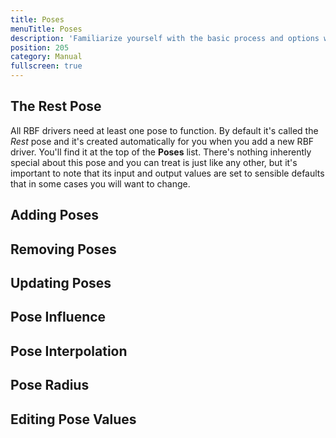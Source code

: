 ```yaml
---
title: Poses
menuTitle: Poses
description: 'Familiarize yourself with the basic process and options when setting up an RBF driver'
position: 205
category: Manual
fullscreen: true
---
```


## The Rest Pose

All RBF drivers need at least one pose to function. By default it's called the *Rest* pose and it's created automatically for you when you add a new RBF driver. You'll find it at the top of the **Poses** list. There's nothing inherently special about this pose and you can treat is just like any other, but it's important to note that its input and output values are set to sensible defaults that in some cases you will want to change.

## Adding Poses

## Removing Poses

## Updating Poses

## Pose Influence

## Pose Interpolation

## Pose Radius

## Editing Pose Values